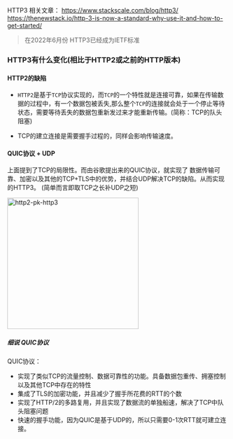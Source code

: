 HTTP3
相关文章：
https://www.stackscale.com/blog/http3/
https://thenewstack.io/http-3-is-now-a-standard-why-use-it-and-how-to-get-started/

> 在2022年6月份 HTTP3已经成为IETF标准

### HTTP3有什么变化(相比于HTTP2或之前的HTTP版本)
#### HTTP2的缺陷
* `HTTP2`是基于`TCP`协议实现的，而`TCP`的一个特性就是连接可靠，如果在传输数据的过程中，有一个数据包被丢失,那么整个`TCP`的连接就会处于一个停止等待状态，需要等待丢失的数据包重新发过来才能重新传输。(简称：TCP的队头阻塞)

* TCP的建立连接是需要握手过程的，同样会影响传输速度。

#### QUIC协议 + UDP
上面提到了TCP的局限性。而由谷歌提出来的QUIC协议，就实现了 数据传输可靠、加密以及其他的TCP+TLS中的优势，并结合UDP解决TCP的缺陷。从而实现的HTTP3。 (简单而言即取TCP之长补UDP之短)

<img src="https://raw.githubusercontent.com/w-l-l/BrowserPrinciple/main/%E6%B5%8F%E8%A7%88%E5%99%A8%E4%B8%AD%E7%9A%84%E7%BD%91%E7%BB%9C/HTTP3%EF%BC%9A%E7%94%A9%E6%8E%89TCP%E3%80%81TCL%E5%8C%85%E8%A2%B1%EF%BC%8C%E6%9E%84%E5%BB%BA%E9%AB%98%E6%95%88%E7%BD%91%E7%BB%9C/img/http2-http3-agreement-stack.png" alt="http2-pk-http3" width="300px"/>

##### 细说 QUIC协议

QUIC协议：
* 实现了类似TCP的流量控制、数据可靠性的功能。具备数据包重传、拥塞控制以及其他TCP中存在的特性
* 集成了TLS的加密功能，并且减少了握手所花费的RTT的个数
* 实现了HTTP/2的多路复用，并且实现了数据流的单独船速，解决了TCP中队头阻塞问题
* 快速的握手功能，因为QUIC是基于UDP的，所以只需要0-1次RTT就可建立连接。